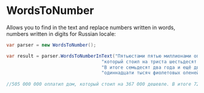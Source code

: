 # WordsToNumber

Allows you to find in the text and replace numbers written in words, numbers written in digits for Russian locale:

```C#
var parser = new WordsToNumber();

var result = parser.WordsToNumberInText("Пятьюстами пятью миллионами оплатил дом, " +
                                   "который стоил на триста шестьдесят семь тысяч дешевле. " +
                                   "В итоге семьдесят два года и ещё двести пять лет мучений ста " +
                                   "одиннадцати тысяч фиолетовых оленей");
                                   
//505 000 000 оплатил дом, который стоил на 367 000 дешевле. В итоге 72 года и ещё 205 лет мучений 111 000 фиолетовых оленей                                   
```
